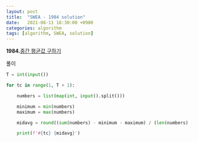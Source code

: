 ```yaml
---
layout: post
title:  "SWEA - 1984 solution"
date:   2021-08-11 18:30:00 +0900
categories: algorithm
tags: [algorithm, SWEA, solution]
---
```

**1984.**[중간 평균값 구하기](https://swexpertacademy.com/main/code/problem/problemDetail.do?contestProbId=AV5Pw_-KAdcDFAUq&categoryId=AV5Pw_-KAdcDFAUq&categoryType=CODE&problemTitle=1984&orderBy=FIRST_REG_DATETIME&selectCodeLang=ALL&select-1=&pageSize=10&pageIndex=1)

풀이

```python
T = int(input())

for tc in range(1, T + 1):

    numbers = list(map(int, input().split()))

    minimum = min(numbers)
    maximum = max(numbers)

    midavg = round((sum(numbers) - minimum - maximum) / (len(numbers) - 2))

    print(f'#{tc} {midavg}')
```

